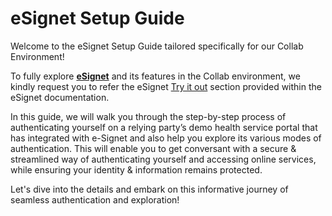 # eSignet Setup Guide

Welcome to the eSignet Setup Guide tailored specifically for our Collab Environment!

To fully explore [**eSignet**](https://docs.esignet.io/) and its features in the Collab environment, we kindly request you to refer the eSignet [Try it out](https://docs.esignet.io/try-it-out) section provided within the eSignet documentation.

In this guide, we will walk you through the step-by-step process of authenticating yourself on a relying party’s demo health service portal that has integrated with e-Signet and also help you explore its various modes of authentication. This will enable you to get conversant with a secure & streamlined way of authenticating yourself and accessing online services, while ensuring your identity & information remains protected.

Let's dive into the details and embark on this informative journey of seamless authentication and exploration!



